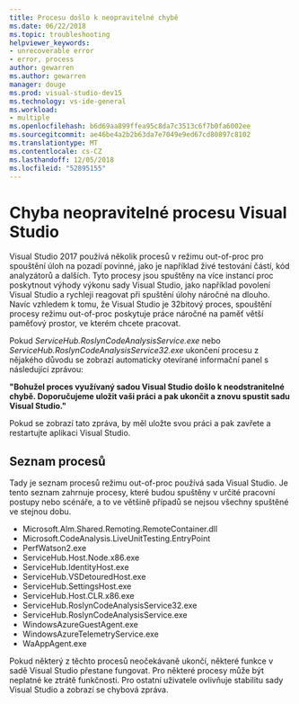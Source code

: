 ```yaml
---
title: Procesu došlo k neopravitelné chybě
ms.date: 06/22/2018
ms.topic: troubleshooting
helpviewer_keywords:
- unrecoverable error
- error, process
author: gewarren
ms.author: gewarren
manager: douge
ms.prod: visual-studio-dev15
ms.technology: vs-ide-general
ms.workload:
- multiple
ms.openlocfilehash: b6d69aa899ffea95c8da7c3513c6f7b0fa6002ee
ms.sourcegitcommit: ae46be4a2b2b63da7e7049e9ed67cd80897c8102
ms.translationtype: MT
ms.contentlocale: cs-CZ
ms.lasthandoff: 12/05/2018
ms.locfileid: "52895155"
---
```

# <a name="visual-studio-unrecoverable-process-error"></a>Chyba neopravitelné procesu Visual Studio

Visual Studio 2017 používá několik procesů v režimu out-of-proc pro spouštění úloh na pozadí povinné, jako je například živé testování částí, kód analyzátorů a dalších. Tyto procesy jsou spuštěny na více instancí proc poskytnout výhody výkonu sady Visual Studio, jako například povolení Visual Studio a rychleji reagovat při spuštění úlohy náročné na dlouho. Navíc vzhledem k tomu, že Visual Studio je 32bitový proces, spouštění procesy režimu out-of-proc poskytuje práce náročné na paměť větší paměťový prostor, ve kterém chcete pracovat.

Pokud *ServiceHub.RoslynCodeAnalysisService.exe* nebo *ServiceHub.RoslynCodeAnalysisService32.exe* ukončení procesu z nějakého důvodu se zobrazí automaticky otevírané informační panel s následující zprávou:

**"Bohužel proces využívaný sadou Visual Studio došlo k neodstranitelné chybě. Doporučujeme uložit vaši práci a pak ukončit a znovu spustit sadu Visual Studio."**

Pokud se zobrazí tato zpráva, by měl uložte svou práci a pak zavřete a restartujte aplikaci Visual Studio.

## <a name="list-of-processes"></a>Seznam procesů

Tady je seznam procesů režimu out-of-proc používá sada Visual Studio. Je tento seznam zahrnuje procesy, které budou spuštěny v určité pracovní postupy nebo scénáře, a to ve většině případů se nejsou všechny spuštěné ve stejnou dobu.

- Microsoft.Alm.Shared.Remoting.RemoteContainer.dll
- Microsoft.CodeAnalysis.LiveUnitTesting.EntryPoint
- PerfWatson2.exe
- ServiceHub.Host.Node.x86.exe
- ServiceHub.IdentityHost.exe
- ServiceHub.VSDetouredHost.exe
- ServiceHub.SettingsHost.exe
- ServiceHub.Host.CLR.x86.exe
- ServiceHub.RoslynCodeAnalysisService32.exe
- ServiceHub.RoslynCodeAnalysisService.exe
- WindowsAzureGuestAgent.exe
- WindowsAzureTelemetryService.exe
- WaAppAgent.exe

Pokud některý z těchto procesů neočekávaně ukončí, některé funkce v sadě Visual Studio přestane fungovat. Pro některé procesy může být neplatné ke ztrátě funkčnosti. Pro ostatní uživatele ovlivňuje stabilitu sady Visual Studio a zobrazí se chybová zpráva.